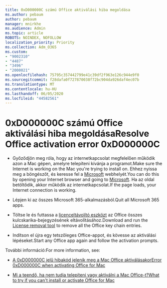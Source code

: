 ```yaml
---
title: 0xD000000C számú Office aktiválási hiba megoldása
ms.author: pebaum
author: pebaum
manager: mnirkhe
ms.audience: Admin
ms.topic: article
ROBOTS: NOINDEX, NOFOLLOW
localization_priority: Priority
ms.collection: Adm_O365
ms.custom:
- "9002310"
- "4487"
- "3496"
- "2000021"
ms.openlocfilehash: 75795c357442799e41c39df2f963e126c944e9f0
ms.sourcegitcommit: f28dafa0f727870038f72bc904da926daf4ec07b
ms.translationtype: MT
ms.contentlocale: hu-HU
ms.lasthandoff: 06/05/2020
ms.locfileid: "44582561"
---
```

# <a name="resolve-office-activation-error-0xd000000c"></a><span data-ttu-id="588fe-102">0xD000000C számú Office aktiválási hiba megoldása</span><span class="sxs-lookup"><span data-stu-id="588fe-102">Resolve Office activation error 0xD000000C</span></span>

- <span data-ttu-id="588fe-103">Győződjön meg róla, hogy az internetkapcsolat megfelelően működik azon a Mac gépen, amelyre telepíteni kívánja a programot.</span><span class="sxs-lookup"><span data-stu-id="588fe-103">Make sure the Internet is working on the Mac you're trying to install on.</span></span> <span data-ttu-id="588fe-104">Ehhez nyissa meg a böngészőt, és keresse fel a [Microsoft](https://www.microsoft.com) webhelyét.</span><span class="sxs-lookup"><span data-stu-id="588fe-104">You can do this by opening your Internet browser and going to [Microsoft](https://www.microsoft.com).</span></span> <span data-ttu-id="588fe-105">Ha az oldal betöltődik, akkor működik az internetkapcsolat.</span><span class="sxs-lookup"><span data-stu-id="588fe-105">If the page loads, your Internet connection is working.</span></span>

- <span data-ttu-id="588fe-106">Lépjen ki az összes Microsoft 365-alkalmazásból.</span><span class="sxs-lookup"><span data-stu-id="588fe-106">Quit all Microsoft 365 apps.</span></span>

- <span data-ttu-id="588fe-107">Töltse le és futtassa a [licenceltávolító eszközt](https://go.microsoft.com/fwlink/?linkid=849815) az Office összes kulcskarika-bejegyzésének eltávolításához.</span><span class="sxs-lookup"><span data-stu-id="588fe-107">Download and run the [License removal tool](https://go.microsoft.com/fwlink/?linkid=849815) to remove all the Office key chain entries.</span></span>

- <span data-ttu-id="588fe-108">Indítson el újra egy tetszőleges Office-appot, és kövesse az aktiválási lépéseket.</span><span class="sxs-lookup"><span data-stu-id="588fe-108">Start any Office app again and follow the activation prompts.</span></span>

<span data-ttu-id="588fe-109">További információ:</span><span class="sxs-lookup"><span data-stu-id="588fe-109">For more information, see:</span></span>

- [<span data-ttu-id="588fe-110">A 0xD000000C jelű hibakód jelenik meg a Mac Office aktiválásakor</span><span class="sxs-lookup"><span data-stu-id="588fe-110">Error 0xD000000C when activating Office for Mac</span></span>](https://support.office.com/article/error-0xd000000c-when-activating-office-for-mac-da865931-4658-4829-ba2d-8133390c6d25)

- [<span data-ttu-id="588fe-111">Mi a teendő, ha nem tudja telepíteni vagy aktiválni a Mac Office-t?</span><span class="sxs-lookup"><span data-stu-id="588fe-111">What to try if you can't install or activate Office for Mac</span></span>](https://support.office.com/article/what-to-try-if-you-can-t-install-or-activate-office-for-mac-5efba2b4-b1e6-4e5f-bf3c-6ab945d03dea)
